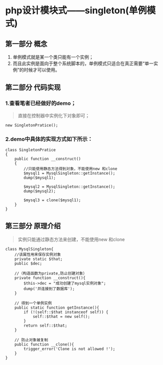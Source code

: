# php设计模块式——singleton(单例模式)
## 第一部分 概念
1. 单例模式就是某一个类只能有一个实例；
2. 而且此实例是面向于整个系统脚本的，单例模式只适合在真正需要“单一实例”的时候才可以使用。

## 第二部分 代码实现

### 1.查看笔者已经做好的demo；
> 直接在控制器中实例化下对象即可；

```
new SingletonPratice();
```
### 2.demo中具体的实现方式如下所示：
```
class SingletonPratice
{
    public function __construct()
    {
        //只能使用静态方法得到对象，不能使用new 和clone
        $mysql1 = MysqlSingleton::getInstance();
        dump($mysql1);

        $mysql2 = MysqlSingleton::getInstance();
        dump($mysql2);

        $mysql3 = clone($mysql1);
    }
}
```
## 第三部分 原理介绍
> 实例只能通过静态方法来创建，不能使用new 和clone

```
class MysqlSingleton{
    //该属性用来保存实例对象
    private static $that;
    public $dec;

    //（构造函数为private,防止创建对象）
    private function __construct(){
        $this->dec = "成功创建了mysql实例对象";
        dump('并连接到了数据库');
    }

    // 得到一个单例实例
    public static function getInstance(){
        if (!(self::$that instanceof self)) {
            self::$that = new self();
        }
        return self::$that;
    }

    // 防止对象被复制
    public function __clone(){
        trigger_error('Clone is not allowed !');
    }
}
```
